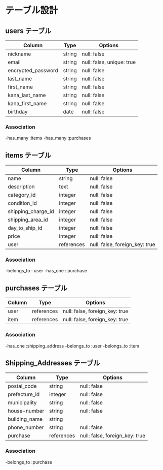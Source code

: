 # テーブル設計

## users テーブル

| Column             | Type        | Options                        |
|--------------------|-------------|--------------------------------|
| nickname           | string      | null: false                    |
| email              | string      | null: false, unique: true      |
| encrypted_password | string      | null: false                    |
| last_name          | string      | null: false                    |
| first_name         | string      | null: false                    |
| kana_last_name     | string      | null: false                    |
| kana_first_name    | string      | null: false                    |
| birthday           | date        | null: false                    |

### Association
-has_many   :items
-has_many   :purchases

## items テーブル

| Column             | Type        | Options                        |
|--------------------|-------------|--------------------------------|
| name               | string      | null: false                    |
| description        | text        | null: false                    |
| category_id        | integer     | null: false                    |
| condition_id       | integer     | null: false                    |
| shipping_charge_id | integer     | null: false                    |
| shipping_area_id   | integer     | null: false                    |
| day_to_ship_id     | integer     | null: false                    |
| price              | integer     | null: false                    |
| user               | references  | null: false, foreign_key: true |

### Association
-belongs_to : user
-has_one    : purchase

## purchases テーブル

| Column             | Type        | Options                        |
|--------------------|-------------|--------------------------------|
| user               | references  | null: false, foreign_key: true |
| item               | references  | null: false, foreign_key: true |

### Association
-has_one    :shipping_address
-belongs_to :user
-belongs_to :item

## Shipping_Addresses テーブル

| Column             | Type        | Options                        |
|--------------------|-------------|--------------------------------|
| postal_code        | string      | null: false                    |
| prefecture_id      | integer     | null: false                    | 
| municipality       | string      | null: false                    |
| house-number       | string      | null: false                    |
| building_name      | string      |                                |
| phone_number       | string      | null: false                    |
| purchase           | references  | null: false, foreign_key: true |

### Association 
-belongs_to :purchase